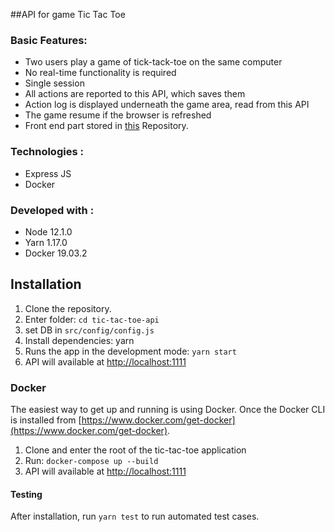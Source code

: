 ##API for game Tic Tac Toe

### Basic Features:
* Two users play a game of tick-tack-toe on the same computer
* No real-time functionality is required
* Single session
* All actions are reported to this API, which saves them
* Action log is displayed underneath the game area, read from this API
* The game resume if the browser is refreshed
* Front end part stored in [this](https://github.com/sabHIML/tic-tac-toe-react) Repository.  
 

### Technologies :
* Express JS
* Docker

### Developed with :
* Node 12.1.0
* Yarn 1.17.0
* Docker 19.03.2

## Installation

1. Clone the repository.
2. Enter folder: `cd tic-tac-toe-api`
3. set DB in `src/config/config.js`
4. Install dependencies: yarn
5. Runs the app in the development mode: `yarn start`
6. API will available at [http://localhost:1111](http://localhost:1111) 


### Docker

The easiest way to get up and running is using Docker. Once the Docker CLI is installed from [https://www.docker.com/get-docker](https://www.docker.com/get-docker).

1. Clone and enter the root of the tic-tac-toe application
2. Run: `docker-compose up --build`
3. API will available at [http://localhost:1111](http://localhost:1111) 

#### Testing
After installation, run `yarn test` to run automated test cases.
